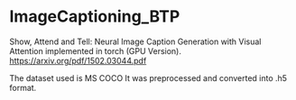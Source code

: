 # ImageCaptioning_BTP
Show, Attend and Tell: Neural Image Caption Generation with Visual Attention implemented in torch (GPU Version).
https://arxiv.org/pdf/1502.03044.pdf

The dataset used is MS COCO
It was preprocessed and converted into .h5 format.
